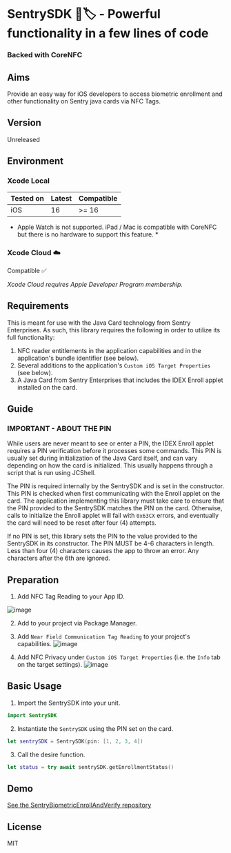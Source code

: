 # SentrySDK 📱🏷️ - Powerful functionality in a few lines of code
### Backed with CoreNFC

## Aims
Provide an easy way for iOS developers to access biometric enrollment and other functionality on Sentry java cards via NFC Tags.

## Version
Unreleased

## Environment

### Xcode Local
Tested on | Latest | Compatible
--------- | ------ | ----------
iOS       | 16     | >= 16

* Apple Watch is not supported. iPad / Mac is compatible with CoreNFC but there is no hardware to support this feature. *

### Xcode Cloud ☁️
Compatible ✅

*Xcode Cloud requires Apple Developer Program membership.*

## Requirements
This is meant for use with the Java Card technology from Sentry Enterprises. As such, this library requires the following in order to utilize its full functionality:

1. NFC reader entitlements in the application capabilities and in the application's bundle identifier (see below).
2. Several additions to the application's ```Custom iOS Target Properties``` (see below).
3. A Java Card from Sentry Enterprises that includes the IDEX Enroll applet installed on the card.


## Guide

###  IMPORTANT - ABOUT THE PIN
While users are never meant to see or enter a PIN, the IDEX Enroll applet requires a PIN verification before it processes some commands. This PIN is usually set during initialization of the Java Card itself, and can vary depending on how the card is initialized. This usually happens through a script that is run using JCShell. 

The PIN is required internally by the SentrySDK and is set in the constructor. This PIN is checked when first communicating with the Enroll applet on the card. The application implementing this library must take care to ensure that the PIN provided to the SentrySDK matches the PIN on the card. Otherwise, calls to initialize the Enroll applet will fail with ```0x63CX``` errors, and eventually the card will need to be reset after four (4) attempts. 

If no PIN is set, this library sets the PIN to the value provided to the SentrySDK in its constructor. The PIN MUST be 4-6 characters in length. Less than four (4) characters causes the app to throw an error. Any characters after the 6th are ignored.


## Preparation
1. Add NFC Tag Reading to your App ID.

![image](https://github.com/SentryEnterprises/SentrySDK/assets/166414810/a62ef001-5a09-43d5-ada3-c38b8dd8acc7)

2. Add to your project via Package Manager.

3. Add ```Near Field Communication Tag Reading``` to your project's capabilities.
![image](https://github.com/SentryEnterprises/SentrySDK/assets/166414810/7e82de27-81bb-4c19-8400-25048b6acc8f)

4. Add NFC Privacy under ```Custom iOS Target Properties``` (i.e. the ```Info``` tab on the target settings).
![image](https://github.com/SentryEnterprises/SentrySDK/assets/166414810/9e840352-1fad-4903-a90a-7cb1d52344f7)


## Basic Usage

1. Import the SentrySDK into your unit.
```swift
import SentrySDK
```

2. Instantiate the ```SentrySDK``` using the PIN set on the card.
```swift
let sentrySDK = SentrySDK(pin: [1, 2, 3, 4])
```

3. Call the desire function.
```swift
let status = try await sentrySDK.getEnrollmentStatus()
```

## Demo
[See the SentryBiometricEnrollAndVerify repository](https://github.com/SentryEnterprises/SentryBiometricEnrollAndVerify)

## License
MIT

